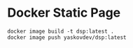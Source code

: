 # Docker Static Page

```shell
docker image build -t dsp:latest .
docker image push yaskovdev/dsp:latest
```
